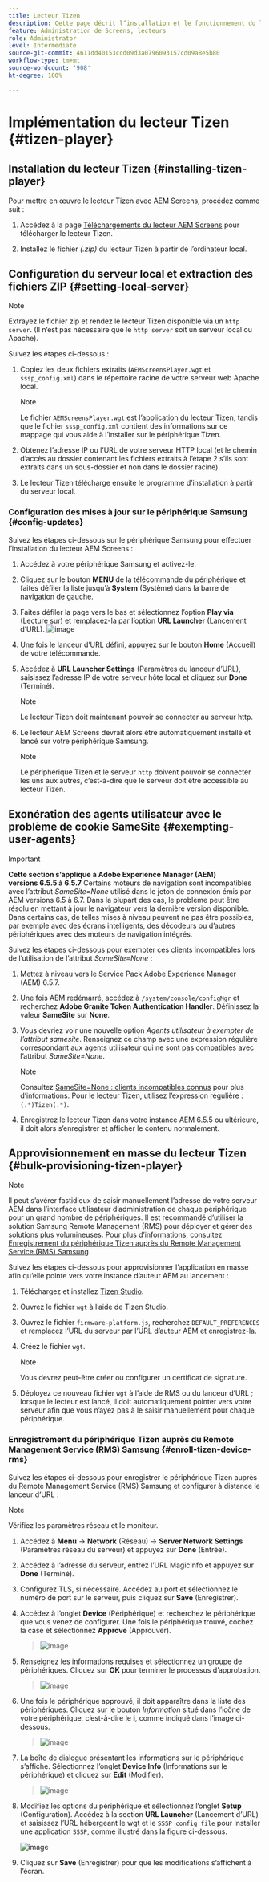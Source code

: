 ```yaml
---
title: Lecteur Tizen
description: Cette page décrit l’installation et le fonctionnement du lecteur Tizen.
feature: Administration de Screens, lecteurs
role: Administrator
level: Intermediate
source-git-commit: 4611dd40153ccd09d3a0796093157cd09a8e5b80
workflow-type: tm+mt
source-wordcount: '908'
ht-degree: 100%

---
```



# Implémentation du lecteur Tizen {#tizen-player}

## Installation du lecteur Tizen {#installing-tizen-player}

Pour mettre en œuvre le lecteur Tizen avec AEM Screens, procédez comme suit :

1. Accédez à la page [Téléchargements du lecteur AEM Screens](https://download.macromedia.com/screens/) pour télécharger le lecteur Tizen.

1. Installez le fichier *(.zip)* du lecteur Tizen à partir de l’ordinateur local.

## Configuration du serveur local et extraction des fichiers ZIP {#setting-local-server}

>[!NOTE]
> Extrayez le fichier zip et rendez le lecteur Tizen disponible via un `http server`. (Il n’est pas nécessaire que le `http server` soit un serveur local ou Apache).

Suivez les étapes ci-dessous :

1. Copiez les deux fichiers extraits (`AEMScreensPlayer.wgt` et `sssp_config.xml`) dans le répertoire racine de votre serveur web Apache local.

   >[!NOTE]
   >Le fichier `AEMScreensPlayer.wgt` est l’application du lecteur Tizen, tandis que le fichier `sssp_config.xml` contient des informations sur ce mappage qui vous aide à l’installer sur le périphérique Tizen.

1. Obtenez l’adresse IP ou l’URL de votre serveur HTTP local (et le chemin d’accès au dossier contenant les fichiers extraits à l’étape 2 s’ils sont extraits dans un sous-dossier et non dans le dossier racine).

1. Le lecteur Tizen télécharge ensuite le programme d’installation à partir du serveur local.

### Configuration des mises à jour sur le périphérique Samsung {#config-updates}

Suivez les étapes ci-dessous sur le périphérique Samsung pour effectuer l’installation du lecteur AEM Screens :

1. Accédez à votre périphérique Samsung et activez-le.

1. Cliquez sur le bouton **MENU** de la télécommande du périphérique et faites défiler la liste jusqu’à **System** (Système) dans la barre de navigation de gauche.

1. Faites défiler la page vers le bas et sélectionnez l’option **Play via** (Lecture sur) et remplacez-la par l’option **URL Launcher** (Lancement d’URL).
   ![image](/help/user-guide/assets/tizen/rms-2.png)

1. Une fois le lanceur d’URL défini, appuyez sur le bouton **Home** (Accueil) de votre télécommande.

1. Accédez à **URL Launcher Settings** (Paramètres du lanceur d’URL), saisissez l’adresse IP de votre serveur hôte local et cliquez sur **Done** (Terminé).
   >[!NOTE]
   >Le lecteur Tizen doit maintenant pouvoir se connecter au serveur http.

1. Le lecteur AEM Screens devrait alors être automatiquement installé et lancé sur votre périphérique Samsung.

   >[!NOTE]
   >Le périphérique Tizen et le serveur `http` doivent pouvoir se connecter les uns aux autres, c’est-à-dire que le serveur doit être accessible au lecteur Tizen.


## Exonération des agents utilisateur avec le problème de cookie SameSite {#exempting-user-agents}

>[!IMPORTANT]
>**Cette section s’applique à Adobe Experience Manager (AEM) versions 6.5.5 à 6.5.7**
>Certains moteurs de navigation sont incompatibles avec l’attribut *SameSite=None* utilisé dans le jeton de connexion émis par AEM versions 6.5 à 6.7. Dans la plupart des cas, le problème peut être résolu en mettant à jour le navigateur vers la dernière version disponible. Dans certains cas, de telles mises à niveau peuvent ne pas être possibles, par exemple avec des écrans intelligents, des décodeurs ou d’autres périphériques avec des moteurs de navigation intégrés.

Suivez les étapes ci-dessous pour exempter ces clients incompatibles lors de l’utilisation de l’attribut *SameSite=None* :

1. Mettez à niveau vers le Service Pack Adobe Experience Manager (AEM) 6.5.7.

1. Une fois AEM redémarré, accédez à `/system/console/configMgr` et recherchez **Adobe Granite Token Authentication Handler**. Définissez la valeur **SameSite** sur **None**.

1. Vous devriez voir une nouvelle option *Agents utilisateur à exempter de l’attribut samesite*. Renseignez ce champ avec une expression régulière correspondant aux agents utilisateur qui ne sont pas compatibles avec l’attribut *SameSite=None*.
   >[!NOTE]
   >Consultez [SameSite=None : clients incompatibles connus](https://www.chromium.org/updates/same-site/incompatible-clients) pour plus d’informations. Pour le lecteur Tizen, utilisez l’expression régulière : `(.*)Tizen(.*)`.

1. Enregistrez le lecteur Tizen dans votre instance AEM 6.5.5 ou ultérieure, il doit alors s’enregistrer et afficher le contenu normalement.

## Approvisionnement en masse du lecteur Tizen {#bulk-provisioning-tizen-player}

>[!NOTE]
>Il peut s’avérer fastidieux de saisir manuellement l’adresse de votre serveur AEM dans l’interface utilisateur d’administration de chaque périphérique pour un grand nombre de périphériques. Il est recommandé d’utiliser la solution Samsung Remote Management (RMS) pour déployer et gérer des solutions plus volumineuses. Pour plus d’informations, consultez [Enregistrement du périphérique Tizen auprès du Remote Management Service (RMS) Samsung](#enroll-tizen-device-rm).

Suivez les étapes ci-dessous pour approvisionner l’application en masse afin qu’elle pointe vers votre instance d’auteur AEM au lancement :

1. Téléchargez et installez [Tizen Studio](https://developer.tizen.org/development/tizen-studio/download).
1. Ouvrez le fichier `wgt` à l’aide de Tizen Studio.
1. Ouvrez le fichier `firmware-platform.js`, recherchez `DEFAULT_PREFERENCES` et remplacez l’URL du serveur par l’URL d’auteur AEM et enregistrez-la.
1. Créez le fichier `wgt`.

   >[!NOTE]
   >Vous devrez peut-être créer ou configurer un certificat de signature.

1. Déployez ce nouveau fichier `wgt` à l’aide de RMS ou du lanceur d’URL ; lorsque le lecteur est lancé, il doit automatiquement pointer vers votre serveur afin que vous n’ayez pas à le saisir manuellement pour chaque périphérique.

### Enregistrement du périphérique Tizen auprès du Remote Management Service (RMS) Samsung {#enroll-tizen-device-rms}

Suivez les étapes ci-dessous pour enregistrer le périphérique Tizen auprès du Remote Management Service (RMS) Samsung et configurer à distance le lanceur d’URL :

>[!NOTE]
>Vérifiez les paramètres réseau et le moniteur.

1. Accédez à **Menu** -> **Network** (Réseau) -> **Server Network Settings** (Paramètres réseau du serveur) et appuyez sur **Done** (Entrée).

1. Accédez à l’adresse du serveur, entrez l’URL MagicInfo et appuyez sur **Done** (Terminé).

1. Configurez TLS, si nécessaire. Accédez au port et sélectionnez le numéro de port sur le serveur, puis cliquez sur **Save** (Enregistrer).

1. Accédez à l’onglet **Device** (Périphérique) et recherchez le périphérique que vous venez de configurer. Une fois le périphérique trouvé, cochez la case et sélectionnez **Approve** (Approuver).

   >![image](/help/user-guide/assets/tizen/rms-3.png)

1. Renseignez les informations requises et sélectionnez un groupe de périphériques. Cliquez sur **OK** pour terminer le processus d’approbation.

   >![image](/help/user-guide/assets/tizen/rms-7.png)

1. Une fois le périphérique approuvé, il doit apparaître dans la liste des périphériques. Cliquez sur le bouton *Information* situé dans l’icône de votre périphérique, c’est-à-dire le **i**, comme indiqué dans l’image ci-dessous.

   >![image](/help/user-guide/assets/tizen/rms-6.png)

1. La boîte de dialogue présentant les informations sur le périphérique s’affiche. Sélectionnez l’onglet **Device Info** (Informations sur le périphérique) et cliquez sur **Edit** (Modifier).

   >![image](/help/user-guide/assets/tizen/rms-5.png)

1. Modifiez les options du périphérique et sélectionnez l’onglet **Setup** (Configuration). Accédez à la section **URL Launcher** (Lancement d’URL) et saisissez l’URL hébergeant le wgt et le `SSSP config file` pour installer une application `SSSP`, comme illustré dans la figure ci-dessous.

   ![image](/help/user-guide/assets/tizen/rms-9.png)

1. Cliquez sur **Save** (Enregistrer) pour que les modifications s’affichent à l’écran.

